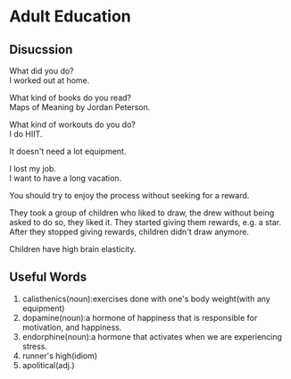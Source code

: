 # Adult Education
## Disucssion
What did you do?  
I worked out at home.  

What kind of books do you read?  
Maps of Meaning by Jordan Peterson.  

What kind of workouts do you do?  
I do HIIT.  

It doesn't need a lot equipment.  

I lost my job.  
I want to have a long vacation.  

You should try to enjoy the process without seeking for a reward.  

They took a group of children who liked to draw, the drew without being asked to do so, they liked it. They started giving them rewards, e.g. a star.  
After they stopped giving rewards, children didn't draw anymore.  

Children have high brain elasticity.  

## Useful Words
1. calisthenics(noun):exercises done with one's body weight(with any equipment)
1. dopamine(noun):a hormone of happiness that is responsible for motivation, and happiness.
1. endorphine(noun):a hormone that activates when we are experiencing stress.
1. runner's high(idiom)
1. apolitical(adj.)

